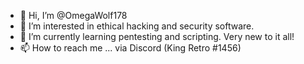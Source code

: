 - 👋 Hi, I’m @OmegaWolf178
- 👀 I’m interested in ethical hacking and security software.
- 🌱 I’m currently learning pentesting and scripting. Very new to it all!
- 📫 How to reach me ... via Discord (King Retro #1456)

<!---
OmegaWolf178/OmegaWolf178 is a ✨ special ✨ repository because its `README.md` (this file) appears on your GitHub profile.
You can click the Preview link to take a look at your changes.
--->
